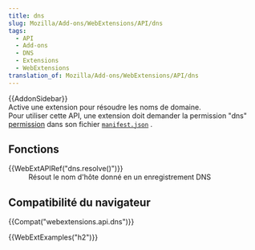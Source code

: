 ```yaml
---
title: dns
slug: Mozilla/Add-ons/WebExtensions/API/dns
tags:
  - API
  - Add-ons
  - DNS
  - Extensions
  - WebExtensions
translation_of: Mozilla/Add-ons/WebExtensions/API/dns
---
```

<div>{{AddonSidebar}}</div>

<div>Active une extension pour résoudre les noms de domaine.</div>

<div></div>

<div>Pour utiliser cette API, une extension doit demander la permission "dns" <a href="/fr/Add-ons/WebExtensions/manifest.json/permissions">permission</a> dans son fichier <code><a href="/fr/Add-ons/WebExtensions/manifest.json">manifest.json</a></code> .</div>

<h2 id="Fonctions">Fonctions</h2>

<dl>
 <dt>{{WebExtAPIRef("dns.resolve()")}}</dt>
 <dd>Résout le nom d'hôte donné en un enregistrement DNS</dd>
</dl>

<h2 id="Compatibilité_du_navigateur">Compatibilité du navigateur</h2>

<p>{{Compat("webextensions.api.dns")}}</p>

<p>{{WebExtExamples("h2")}}</p>
